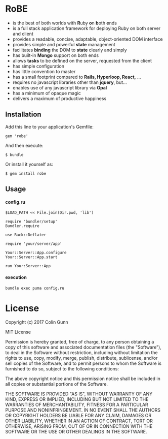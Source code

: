 # RoBE

- is the best of both worlds with **R**uby **o**n **b**oth **e**nds
- is a full stack application framework for deploying Ruby on both server and client  
- provides a readable, concise, adaptable, object-oriented DOM interface   
- provides simple and powerful **state** management
- facilitates **binding** the DOM to **state** clearly and simply 
- has built-in **Mongo** support on both ends 
- allows **tasks** to be defined on the server, requested from the client
- has simple configuration
- has little convention to master 
- has a small footprint compared to **Rails, Hyperloop, React,** ...
- requires no javascript libraries other than **jquery**, but...
- enables use of any javascript library via **Opal** 
- has a minimum of opaque magic
- delivers a maximum of productive happiness 
  
## Installation

Add this line to your application's Gemfile:

    gem 'robe'

And then execute:

    $ bundle

Or install it yourself as:

    $ gem install robe


## Usage

#### config.ru
```
$LOAD_PATH << File.join(Dir.pwd, 'lib')

require 'bundler/setup'
Bundler.require

use Rack::Deflater

require 'your/server/app'

Your::Server::App.configure
Your::Server::App.start

run Your:Server::App
```

#### execution

```
bundle exec puma config.ru
```

License
=======

Copyright (c) 2017 Colin Gunn

MIT License

Permission is hereby granted, free of charge, to any person obtaining
a copy of this software and associated documentation files (the
"Software"), to deal in the Software without restriction, including
without limitation the rights to use, copy, modify, merge, publish,
distribute, sublicense, and/or sell copies of the Software, and to
permit persons to whom the Software is furnished to do so, subject to
the following conditions:

The above copyright notice and this permission notice shall be
included in all copies or substantial portions of the Software.

THE SOFTWARE IS PROVIDED "AS IS", WITHOUT WARRANTY OF ANY KIND,
EXPRESS OR IMPLIED, INCLUDING BUT NOT LIMITED TO THE WARRANTIES OF
MERCHANTABILITY, FITNESS FOR A PARTICULAR PURPOSE AND
NONINFRINGEMENT. IN NO EVENT SHALL THE AUTHORS OR COPYRIGHT HOLDERS BE
LIABLE FOR ANY CLAIM, DAMAGES OR OTHER LIABILITY, WHETHER IN AN ACTION
OF CONTRACT, TORT OR OTHERWISE, ARISING FROM, OUT OF OR IN CONNECTION
WITH THE SOFTWARE OR THE USE OR OTHER DEALINGS IN THE SOFTWARE.
